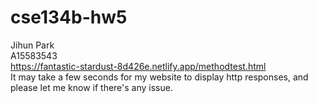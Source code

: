 # cse134b-hw5
Jihun Park\
A15583543\
https://fantastic-stardust-8d426e.netlify.app/methodtest.html \
It may take a few seconds for my website to display http responses, and please let me know if there's any issue.
